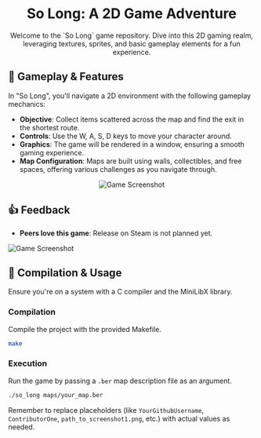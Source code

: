 
<div align='center'>

<h1>So Long: A 2D Game Adventure</h1>
<p>Welcome to the `So Long` game repository. Dive into this 2D gaming realm, leveraging textures, sprites, and basic gameplay elements for a fun experience.</p>


</div>


## 📌 Gameplay & Features

In "So Long", you'll navigate a 2D environment with the following gameplay mechanics:

- **Objective**: Collect items scattered across the map and find the exit in the shortest route.
- **Controls**: Use the W, A, S, D keys to move your character around.
- **Graphics**: The game will be rendered in a window, ensuring a smooth gaming experience.
- **Map Configuration**: Maps are built using walls, collectibles, and free spaces, offering various challenges as you navigate through.

<div align='center'>
<img src="https://github.com/jrainpre/so_long/blob/master/Screenshots/Game.png" alt="Game Screenshot">
</div>

## 👍 Feedback

- **Peers love this game**: Release on Steam is not planned yet.

  <div align='center'>
<img src="https://github.com/jrainpre/so_long/blob/master/Screenshots/Feedback.png" alt="Game Screenshot">
</div>


## 🚀 Compilation & Usage

Ensure you're on a system with a C compiler and the MiniLibX library.

### Compilation
Compile the project with the provided Makefile.
```bash
make
```

### Execution
Run the game by passing a `.ber` map description file as an argument.
```bash
./so_long maps/your_map.ber
```

Remember to replace placeholders (like `YourGithubUsername`, `ContributorOne`, `path_to_screenshot1.png`, etc.) with actual values as needed.
